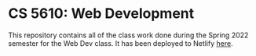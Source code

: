 # CS 5610: Web Development

This repository contains all of the class work done during the Spring 2022 semester for the Web Dev class. It has been deployed to Netlify [here](https://romantic-lewin-65891d.netlify.app).
